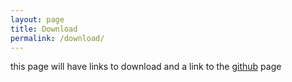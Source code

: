 ```yaml
---
layout: page
title: Download
permalink: /download/
---
```


this page will have links to download and a link to the [github](https://github.com/comicbox/comicbox) page 